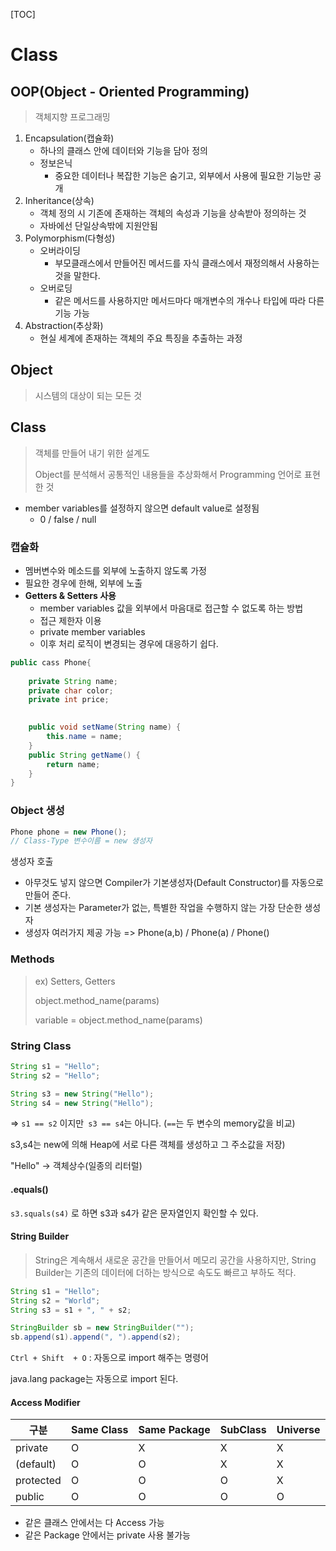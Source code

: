 [TOC]

# Class

## OOP(Object - Oriented Programming)

> 객체지향 프로그래밍

1. Encapsulation(캡슐화)
   - 하나의 클래스 안에 데이터와 기능을 담아 정의 
   - 정보은닉
     - 중요한 데이터나 복잡한 기능은 숨기고, 외부에서 사용에 필요한 기능만 공개
2. Inheritance(상속)
   - 객체 정의 시 기존에 존재하는 객체의 속성과 기능을 상속받아 정의하는 것
   - 자바에선 단일상속밖에 지원안됨
3. Polymorphism(다형성)
   - 오버라이딩
     - 부모클래스에서 만들어진 메서드를 자식 클래스에서 재정의해서 사용하는 것을 말한다.
   - 오버로딩
     - 같은 메서드를 사용하지만 메서드마다 매개변수의 개수나 타입에 따라 다른 기능 가능
4. Abstraction(추상화)
   - 현실 세계에 존재하는 객체의 주요 특징을 추출하는 과정

## Object

>시스템의 대상이 되는 모든 것

## Class

> 객체를 만들어 내기 위한 설계도
>
> Object를 분석해서 공통적인 내용들을 추상화해서 Programming 언어로 표현한 것

- member variables를 설정하지 않으면 default value로 설정됨
  - 0 / false / null

### 캡슐화

- 멤버변수와 메소드를 외부에 노출하지 않도록 가정
- 필요한 경우에 한해, 외부에 노출
- **Getters & Setters 사용**
  - member variables 값을 외부에서 마음대로 접근할 수 없도록 하는 방법
  - 접근 제한자 이용
  - private member variables
  - 이후 처리 로직이 변경되는 경우에 대응하기 쉽다.

```java
public cass Phone{
    
    private String name;
    private char color;
    private int price;
    

    public void setName(String name) {
        this.name = name;
    }
    public String getName() {
        return name;
	}
}
```



### Object 생성

```java
Phone phone = new Phone();
// Class-Type 변수이름 = new 생성자
```

생성자 호출

- 아무것도 넣지 않으면 Compiler가 기본생성자(Default Constructor)를 자동으로 만들어 준다.
- 기본 생성자는 Parameter가 없는, 특별한 작업을 수행하지 않는 가장 단순한 생성자
- 생성자 여러가지 제공 가능 => Phone(a,b) / Phone(a) / Phone()



### Methods

> ex) Setters, Getters
>
> object.method_name(params)
>
> variable = object.method_name(params)





### String Class

```java
String s1 = "Hello";
String s2 = "Hello";

String s3 = new String("Hello");
String s4 = new String("Hello");
```

=> `s1 == s2` 이지만` s3 == s4`는 아니다. (`==`는 두 변수의 memory값을 비교)

s3,s4는 new에 의해 Heap에 서로 다른 객체를 생성하고 그 주소값을 저장)

"Hello" -> 객체상수(일종의 리터럴)



#### .equals()

`s3.squals(s4)` 로 하면 s3과 s4가 같은 문자열인지 확인할 수 있다.



#### String Builder

> String은 계속해서 새로운 공간을 만들어서 메모리 공간을 사용하지만, String Builder는 기존의 데이터에 더하는 방식으로 속도도 빠르고 부하도 적다.

```java
String s1 = "Hello";
String s2 = "World";
String s3 = s1 + ", " + s2;

StringBuilder sb = new StringBuilder("");
sb.append(s1).append(", ").append(s2);
```



`Ctrl + Shift  + O` : 자동으로 import 해주는 명령어

java.lang package는 자동으로 import 된다.



#### Access Modifier

| 구분      | Same Class | Same Package | SubClass | Universe |
| --------- | ---------- | ------------ | -------- | -------- |
| private   | O          | X            | X        | X        |
| (default) | O          | O            | X        | X        |
| protected | O          | O            | O        | X        |
| public    | O          | O            | O        | O        |

- 같은 클래스 안에서는 다 Access 가능
- 같은 Package 안에서는 private 사용 불가능
